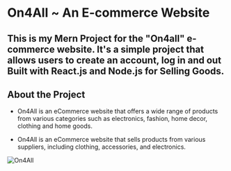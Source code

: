 # On4All ~ An E-commerce Website

## This is my Mern Project for the "On4all" e-commerce website. It's a simple project that allows users to create an account, log in and out Built with React.js and Node.js for Selling Goods.

## About the Project

- On4All is an eCommerce website that offers a wide range of products from various categories such as electronics, fashion, home decor, clothing and home goods.

- On4All is an eCommerce website that sells products from various suppliers, including clothing, accessories, and electronics.

![On4All](https://github.com/Himanshu-Bharti-Ji/On4All/assets/125482223/30016e24-b6de-4811-b1fb-01e9f4f67e72)
